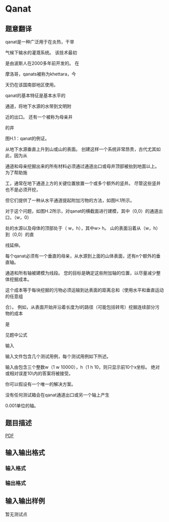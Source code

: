 # Qanat

## 题意翻译

qanat是一种广泛用于在炎热，干旱

气候下输水的灌溉系统。 该技术最初

是由波斯人在2000多年前开发的。 在

摩洛哥，qanats被称为khettara，今

天仍在该国南部地区使用。

qanat的基本特征是基本水平的

通道，将地下水源的水带到文明附

近的出口。 还有一个被称为母亲井

的井

图H.1：qanat的例证。

从地下水源垂直上升到山或山的表面。 创建这样一个系统非常昂贵，古代尤其如此，因为从

通道和母亲挖掘出来的所有材料必须通过通道出口或母井顶部被抬到地面以上。 为了帮助施

工，通常在地下通道上方的关键位置放置一个或多个额外的竖井。 尽管这些竖井也不是必须开挖，

但它们提供了一种从水平通道提起附加污物的方法，如图H.1所示。

对于这个问题，如图H.2所示，对qanat的横截面进行建模，其中（0,0）的通道出口，（w，0）

处的水源以及母体的顶部处于（ w，h），其中w> h。 山的表面沿着从（w，h）到（0,0）的直

线延伸。

每个qanat必须有一个垂直的母亲，从水源到上面的山体表面，还有n个额外的垂直轴。

通道和所有轴被建模为线段。 您的目标是确定这些附加轴的位置，以尽量减少整体挖掘成本。

这个成本等于每块挖掘的污物必须运输到达表面的距离总和（使用水平和垂直运动的任意组

合）。 例如，从表面开始并沿着长度为l的路径（可能包括转弯）挖掘连续部分污物的成本

是

见题中公式

输入

输入文件包含几个测试用例，每个测试用例如下所述。

输入由包含三个整数w（1 w 10000），h（1 h  10，则只显示前10个x坐标。 绝对或相对误差10\内的答案将被接受。

你可以假设有一个唯一的解决方案。

没有任何测试箱会在qanat通道出口或另一个轴上产生

0.001单位的轴。

## 题目描述

[problemUrl]: https://uva.onlinejudge.org/index.php?option=com_onlinejudge&Itemid=8&category=859&page=show_problem&problem=4789

[PDF](https://uva.onlinejudge.org/external/17/p1716.pdf)

## 输入输出格式

### 输入格式

### 输出格式

## 输入输出样例

暂无测试点

